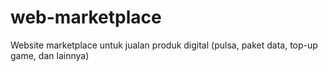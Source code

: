 # web-marketplace
Website marketplace untuk jualan produk digital (pulsa, paket data, top-up game, dan lainnya)
